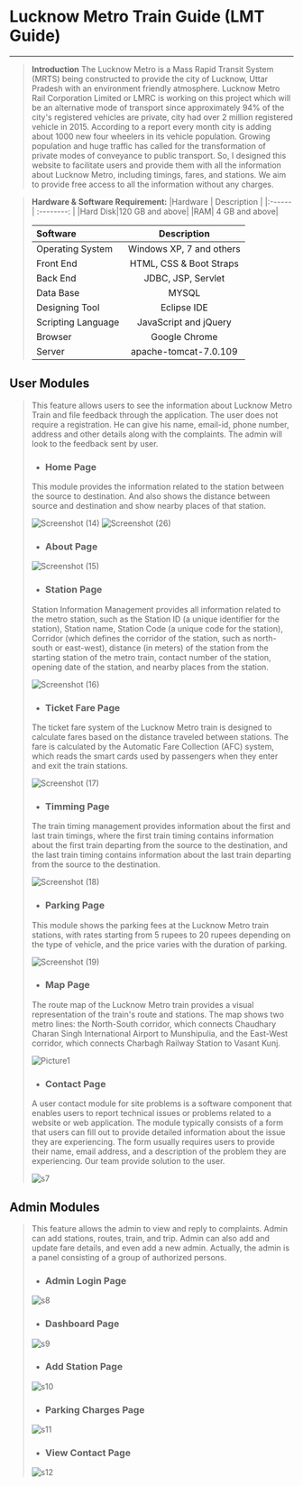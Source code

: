 # Lucknow Metro Train Guide (LMT Guide)
---
> **Introduction**
>The Lucknow Metro is a Mass Rapid Transit System (MRTS) being constructed to provide the city of Lucknow, Uttar Pradesh with an environment friendly atmosphere. Lucknow Metro Rail Corporation Limited or LMRC is working on this project which will be an alternative mode of transport since approximately 94% of the city's registered vehicles are private, city had over 2 million registered vehicle in 2015. According to a report every month city is adding about 1000 new four wheelers in its vehicle population. Growing population and huge traffic has called for the transformation of private modes of conveyance to public transport.
> So, I designed this website to facilitate users and provide them with all the information about Lucknow Metro, including timings, fares, and stations. We aim to provide free access to all the information without any charges.

>**Hardware & Software Requirement:**
>|Hardware   | Description |
>|:------| :--------: |
>|Hard Disk|120 GB and above|
>|RAM| 4 GB and above| 
>
>|Software   | Description |
>|:------| :--------: |
>|Operating System|Windows XP, 7 and others|
>|Front End| HTML, CSS & Boot Straps| 
>|Back End| JDBC, JSP, Servlet| 
>|Data Base| MYSQL| 
>|Designing Tool| Eclipse IDE| 
>|Scripting Language| JavaScript and jQuery| 
>|Browser| Google Chrome| 
>|Server| apache-tomcat-7.0.109| 

## User Modules
>This feature allows users to see the information about Lucknow Metro Train and file feedback through the application. The user does not require a registration. He can give his name, email-id, phone number, address and other details along with the complaints. The admin will look to the feedback sent by user.
>- ### Home Page
>This module provides the information related to the station between the source to destination. And also shows the distance between source and destination and show nearby places of that station.
>
>![Screenshot (14)](https://github.com/cr3992/LMT-Guide/assets/76623223/9f55033f-dd47-49a1-9146-564f47297ba3)
>![Screenshot (26)](https://github.com/cr3992/LMT-Guide/assets/76623223/2b8bae5b-5c54-4805-ab65-54325c2ac558)
>
>- ### About Page
>![Screenshot (15)](https://github.com/cr3992/LMT-Guide/assets/76623223/44adf305-bb16-478c-a14f-6884efdd712a)
>
>- ### Station Page
>Station Information Management provides all information related to the metro station, such as the Station ID (a unique identifier for the station), Station name, Station Code (a unique code for the station), Corridor (which defines the corridor of the station, such as north-south or east-west), distance (in meters) of the station from the starting station of the metro train, contact number of the station, opening date of the station, and nearby places from the station.
>
>![Screenshot (16)](https://github.com/cr3992/LMT-Guide/assets/76623223/9d65ce37-58e7-4f89-ac27-645d2b984019)
>
>- ### Ticket Fare Page
>The ticket fare system of the Lucknow Metro train is designed to calculate fares based on the distance traveled between stations. The fare is calculated by the Automatic Fare Collection (AFC) system, which reads the smart cards used by passengers when they enter and exit the train stations.
>
>![Screenshot (17)](https://github.com/cr3992/LMT-Guide/assets/76623223/949dc734-3499-4601-9407-a92d8fbb9481)
>
>- ### Timming Page
>The train timing management provides information about the first and last train timings, where the first train timing contains information about the first train departing from the source to the destination, and the last train timing contains information about the last train departing from the source to the destination.
>
>![Screenshot (18)](https://github.com/cr3992/LMT-Guide/assets/76623223/ec86447d-5b36-4302-9ef8-f97b5d9e687b)
>
>- ### Parking Page
>This module shows the parking fees at the Lucknow Metro train stations, with rates starting from 5 rupees to 20 rupees depending on the type of vehicle, and the price varies with the duration of parking.
>
>![Screenshot (19)](https://github.com/cr3992/LMT-Guide/assets/76623223/35a0559c-6a00-4083-94ca-70eff4641b36)
>
>- ### Map Page
>The route map of the Lucknow Metro train provides a visual representation of the train's route and stations. The map shows two metro lines: the North-South corridor, which connects Chaudhary Charan Singh International Airport to Munshipulia, and the East-West corridor, which connects Charbagh Railway Station to Vasant Kunj.
>
>![Picture1](https://github.com/cr3992/LMT-Guide/assets/76623223/cd1ec5ff-5a1a-4a91-a4d6-11f82dd67d52)
>
>- ### Contact Page
>A user contact module for site problems is a software component that enables users to report technical issues or problems related to a website or web application. The module typically consists of a form that users can fill out to provide detailed information about the issue they are experiencing. The form usually requires users to provide their name, email address, and a description of the problem they are experiencing. Our team provide solution to the user.
>
>![s7](https://github.com/cr3992/LMT-Guide/assets/76623223/fd837ee0-6b22-4081-9c7d-bcb2b0c97c0c)

## Admin Modules
>This feature allows the admin to view and reply to complaints. Admin can add stations, routes, train, and trip. Admin can also add and update fare details, and even add a new admin. Actually, the admin is a panel consisting of a group of authorized persons.
>- ### Admin Login Page
>![s8](https://github.com/cr3992/LMT-Guide/assets/76623223/0e9b09be-af9f-42cd-81b3-89b2a0d6ff38)
>- ### Dashboard Page
>![s9](https://github.com/cr3992/LMT-Guide/assets/76623223/0d6e80fa-b753-4d3b-96ea-b04772ce6d7b)
>
>- ### Add Station Page
>![s10](https://github.com/cr3992/LMT-Guide/assets/76623223/d2a35746-6521-46cb-8e02-5e8c7fcb54c2)
>
>- ### Parking Charges Page
>![s11](https://github.com/cr3992/LMT-Guide/assets/76623223/1ce03eb7-d5a4-47b2-96d9-37589fce08ac)
>
>- ### View Contact Page
>![s12](https://github.com/cr3992/LMT-Guide/assets/76623223/6b5b9e32-ab75-4076-a514-339d7e2b2513)




